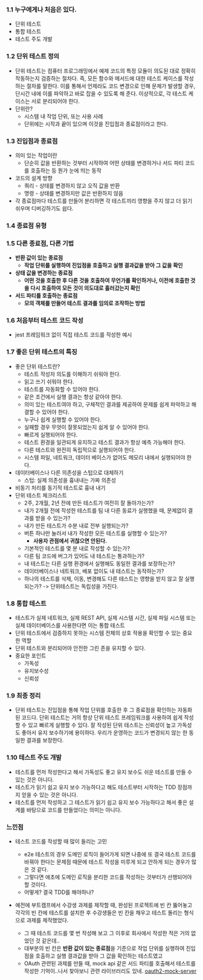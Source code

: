 ### 1.1 누구에게나 처음은 있다.

- 단위 테스트
- 통합 테스트
- 테스트 주도 개발

### 1.2 단위 테스트 정의

- 단위 테스트는 컴퓨터 프로그래밍에서 예제 코드의 특정 모듈이 의도된 대로 정확히 작동하는지 검증하는 절차다. 즉, 모든 함수와 메서드에 대한 테스트 케이스를 작성하는 절차를 말한다. 이를 통해서 언제라도 코드 변경으로 인해 문제가 발생할 경우, 단시간 내에 이를 파악하고 바로 잡을 수 있도록 해 준다. 이상적으로, 각 테스트 케이스는 서로 분리되어야 한다.
- 단위란?
  - 시스템 내 작업 단위, 또는 사용 사례
  - 단위에는 시작과 끝이 있으며 이것을 진입점과 종료점이라고 한다.

### 1.3 진입점과 종료점

- 의미 있는 작업이란
  - 단순히 값을 반환하는 것부터 시작하여 어떤 상태를 변경하거나 서드 파티 코드를 호출하는 등 뭔가 눈에 띄는 동작
- 코드의 설계 방향
  - 쿼리 - 상태를 변경하지 않고 오직 값을 반환
  - 명령 - 상태를 변경하지만 값은 반환하지 않음
- 각 종료점마다 테스트를 만들어 분리하면 각 테스트끼리 영향을 주지 않고 더 읽기 쉬우며 디버깅하기도 쉽다.

### 1.4 종료점 유형

### 1.5 다른 종료점, 다른 기법

- **반환 값이 있는 종료점**
  - **작업 단위를 실행하여 진입점을 호출하고 실행 결과값을 받아 그 값을 확인**
- **상태 값을 변경하는 종료점**
  - **어떤 것을 호출한 후 다른 것을 호출하여 무언가를 확인하거나, 이전에 호출한 것을 다시 호출하여 모든 것이 의도대로 흘러갔는지 확인**
- **서드 파티를 호출하는 종료점**
  - **모의 객체를 만들어 테스트 결과를 임의로 조작하는 방법**


### 1.6 처음부터 테스트 코드 작성

- jest 프레임워크 없이 직접 테스트 코드를 작성한 예시

### 1.7 좋은 단위 테스트의 특징

- 좋은 단위 테스트란?
  - 테스트 작성자 의도를 이해하기 쉬워야 한다.
  - 읽고 쓰기 쉬워야 한다.
  - 테스트를 자동화할 수 있어야 한다.
  - 같은 조건에서 실행 결과는 항상 같아야 한다.
  - 의미 있는 테스트여야 하고, 구체적인 결과를 제공하여 문제를 쉽게 파악하고 해결할 수 있어야 한다.
  - 누구나 쉽게 실행할 수 있어야 한다.
  - 실패할 경우 무엇이 잘못되었는지 쉽게 알 수 있어야 한다.
  - 빠르게 실행되어야 한다.
  - 테스트 환경을 일관되게 유지하고 테스트 결과가 항상 예측 가능해야 한다.
  - 다른 테스트와 완전히 독립적으로 실행되어야 한다.
  - 시스템 파일, 네트워크, 데이터 베이스가 없어도 메모리 내에서 실행되어야 한다.
- 데이터베이스나 다른 의존성을 스텁으로 대체하기
  - 스텁: 실제 의존성을 흉내내는 가짜 의존성
- 비동기 처리를 동기적 테스트로 흉내 내기
- 단위 테스트 체크리스트
  - 2주, 2개월, 2년 전에 만든 테스트가 여전히 잘 돌아가는가?
  - 내가 2개월 전에 작성한 테스트를 팀 내 다른 동료가 실행했을 때, 문제없이 결과를 받을 수 있는가?
  - 내가 만든 테스트가 수분 내로 전부 실행되는가?
  - 버튼 하나만 눌러서 내가 작성한 모든 테스트를 실행할 수 있는가?
    - **사용자 관점에서 귀찮으면 안된다.**
  - 기본적인 테스트를 몇 분 내로 작성할 수 있는가?
  - 다른 팀 코드에 버그가 있어도 내 테스트는 통과하는가?
  - 내 테스트는 다른 실행 환경에서 실행해도 동일한 결과를 보장하는가?
  - 데이터베이스나 네트워크, 배포 없이도 내 테스트는 동작하는가?
  - 하나의 테스트를 삭제, 이동, 변경해도 다른 테스트는 영향을 받지 않고 잘 실행되는가?
    -> 단위테스트는 독립성을 가진다.

### 1.8 통합 테스트

- 테스트가 실제 네트워크, 실제 REST API, 실제 시스템 시간, 실제 파일 시스템 또는 실제 데이터베이스를 사용한다면 이는 통합 테스트
- 단위 테스트에서 검증하지 못하는 시스템 전체의 상호 작용을 확인할 수 있는 중요한 역할
- 단위 테스트와 분리되어야 안전한 그린 존을 유지할 수 있다.
- 중요한 포인트
  - 가독성
  - 유지보수성
  - 신뢰성

### 1.9 최종 정리

- 단위 테스트는 진입점을 통해 작업 단위를 호출한 후 그 종료점을 확인하는 자동화된 코드다. 단위 테스트는 거의 항상 단위 테스트 프레임워크를 사용하여 쉽게 작성할 수 있고 빠르게 실행할 수 있다. 잘 작성된 단위 테스트는 신뢰성이 높고 가독성도 좋아서 유지 보수하기에 용이하다. 우리가 운영하는 코드가 변경되지 않는 한 동일한 결과를 보장한다.

### 1.10 테스트 주도 개발

- 테스트를 먼저 작성한다고 해서 가독성도 좋고 유지 보수도 쉬운 테스트를 만들 수 있는 것은 아니다.
- 테스트가 읽기 쉽고 유지 보수 가능하다고 해도 테스트부터 시작하는 TDD 장점까지 얻을 수 있는 것은 아니다.
- 테스트를 먼저 작성하고 그 테스트가 읽기 쉽고 유지 보수 가능하다고 해서 좋은 설계를 바탕으로 코드를 만들었다는 의미는 아니다.

### 느낀점

- 테스트 코드를 작성할 때 많이 들리는 고민
  - e2e 테스트의 경우 도메인 로직이 들어가게 되면 나중에 또 결국 테스트 코드를 바꿔야 한다는 문제점 때문에 테스트 작성을 미루게 되고 안하게 되는 경우가 많은 것 같다.
  - 그렇다면 애초에 도메인 로직을 분리한 코드를 작성하는 것부터가 선행되어야 할 것이다.
  - 어떻게? 결국 TDD를 해야하나?

- 예전에 부트캠프에서 수강생 과제를 제작할 때, 완성된 프로젝트에 빈 칸 뚫어놓고 각각의 빈 칸에 테스트를 설치한 후 수강생들은 빈 칸을 채우고 테스트 돌리는 형식으로 과제를 제작했었다.
  - 그 때 테스트 코드를 몇 번 작성해 보고 그 이후로 회사에서 작성한 적은 거의 없었던 것 같은데..
  - 대부분의 빈 칸은 **반환 값이 있는 종료점**을 기준으로 작업 단위를 실행하여 진입점을 호출하고 실행 결과값을 받아 그 값을 확인하는 테스트였고
  - OAuth 관련된 과제를 만들 때, mock api 같은 서드 파티를 호출해서 테스트를 작성한 기억이..나서 찾아보니 관련 라이브러리도 있네. [oauth2-mock-server](https://www.npmjs.com/package/oauth2-mock-server)